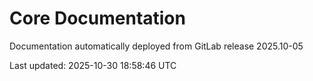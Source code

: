 # Core Documentation

Documentation automatically deployed from GitLab release 2025.10-05

Last updated: 2025-10-30 18:58:46 UTC
